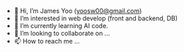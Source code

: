 - 👋 Hi, I’m James Yoo (yoosw00@gmail.com)
- 👀 I’m interested in web develop (front and backend, DB)
- 🌱 I’m currently learning AI code.
- 💞️ I’m looking to collaborate on ...
- 📫 How to reach me ...

<!---
daekwon00/daekwon00 is a ✨ special ✨ repository because its `README.md` (this file) appears on your GitHub profile.
You can click the Preview link to take a look at your changes.
--->
